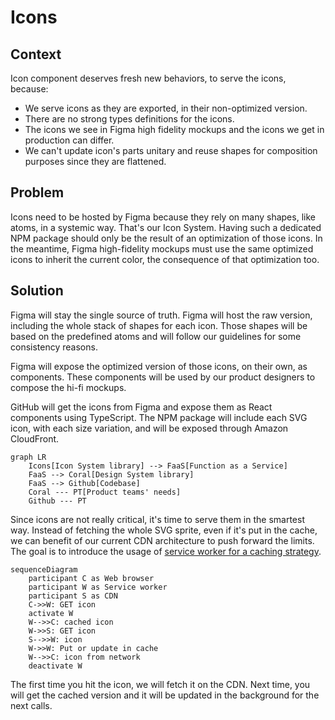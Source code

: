 # Icons

## Context

Icon component deserves fresh new behaviors, to serve the icons, because:

* We serve icons as they are exported, in their non-optimized version.
* There are no strong types definitions for the icons.
* The icons we see in Figma high fidelity mockups and the icons we get in production can differ.
* We can't update icon's parts unitary and reuse shapes for composition purposes since they are flattened.

## Problem

Icons need to be hosted by Figma because they rely on many shapes, like atoms, in a systemic way. 
That's our Icon System.
Having such a dedicated NPM package should only be the result of an optimization of those icons.
In the meantime, Figma high-fidelity mockups must use the same optimized icons to inherit the current color, the consequence of that optimization too.

## Solution

Figma will stay the single source of truth.
Figma will host the raw version, including the whole stack of shapes for each icon. 
Those shapes will be based on the predefined atoms and will follow our guidelines for some consistency reasons.

Figma will expose the optimized version of those icons, on their own, as components.
These components will be used by our product designers to compose the hi-fi mockups.

GitHub will get the icons from Figma and expose them as React components using TypeScript.
The NPM package will include each SVG icon, with each size variation, and will be exposed through Amazon CloudFront.

```mermaid
graph LR
    Icons[Icon System library] --> FaaS[Function as a Service]
    FaaS --> Coral[Design System library]
    FaaS --> Github[Codebase]
    Coral --- PT[Product teams' needs]
    Github --- PT
```

Since icons are not really critical, it's time to serve them in the smartest way.
Instead of fetching the whole SVG sprite, even if it's put in the cache, we can benefit of our current CDN architecture to push forward the limits.
The goal is to introduce the usage of [service worker for a caching strategy](https://serviceworke.rs/strategy-cache-and-update.html).

```mermaid
sequenceDiagram
    participant C as Web browser
    participant W as Service worker
    participant S as CDN
    C->>W: GET icon
    activate W
    W-->>C: cached icon
    W->>S: GET icon
    S-->>W: icon
    W->>W: Put or update in cache
    W-->>C: icon from network
    deactivate W
```

The first time you hit the icon, we will fetch it on the CDN.
Next time, you will get the cached version and it will be updated in the background for the next calls. 

